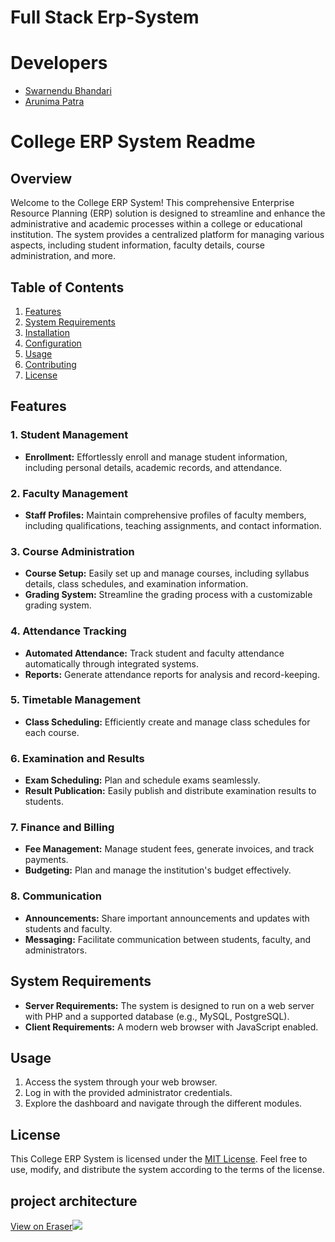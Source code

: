 ﻿# Full Stack Erp-System

# Developers
- [Swarnendu Bhandari](https://github.com/Swarnendu0123)
- [Arunima Patra](https://github.com/Arunima-A)
 
# College ERP System Readme

## Overview

Welcome to the College ERP System! This comprehensive Enterprise Resource Planning (ERP) solution is designed to streamline and enhance the administrative and academic processes within a college or educational institution. The system provides a centralized platform for managing various aspects, including student information, faculty details, course administration, and more.

## Table of Contents

1. [Features](#features)
2. [System Requirements](#system-requirements)
3. [Installation](#installation)
4. [Configuration](#configuration)
5. [Usage](#usage)
6. [Contributing](#contributing)
7. [License](#license)

## Features

### 1. Student Management
- **Enrollment:** Effortlessly enroll and manage student information, including personal details, academic records, and attendance.

### 2. Faculty Management
- **Staff Profiles:** Maintain comprehensive profiles of faculty members, including qualifications, teaching assignments, and contact information.

### 3. Course Administration
- **Course Setup:** Easily set up and manage courses, including syllabus details, class schedules, and examination information.
- **Grading System:** Streamline the grading process with a customizable grading system.

### 4. Attendance Tracking
- **Automated Attendance:** Track student and faculty attendance automatically through integrated systems.
- **Reports:** Generate attendance reports for analysis and record-keeping.

### 5. Timetable Management
- **Class Scheduling:** Efficiently create and manage class schedules for each course.

### 6. Examination and Results
- **Exam Scheduling:** Plan and schedule exams seamlessly.
- **Result Publication:** Easily publish and distribute examination results to students.

### 7. Finance and Billing
- **Fee Management:** Manage student fees, generate invoices, and track payments.
- **Budgeting:** Plan and manage the institution's budget effectively.

### 8. Communication
- **Announcements:** Share important announcements and updates with students and faculty.
- **Messaging:** Facilitate communication between students, faculty, and administrators.

## System Requirements

- **Server Requirements:** The system is designed to run on a web server with PHP and a supported database (e.g., MySQL, PostgreSQL).
- **Client Requirements:** A modern web browser with JavaScript enabled.

## Usage

1. Access the system through your web browser.
2. Log in with the provided administrator credentials.
3. Explore the dashboard and navigate through the different modules.

## License

This College ERP System is licensed under the [MIT License](LICENSE.md). Feel free to use, modify, and distribute the system according to the terms of the license.

## project architecture
[View on Eraser![](https://app.eraser.io/workspace/GWw9El3mUg21WYuvlkuk/preview?elements=Ce6UPw4KWU3m9j3DlEaO9w&type=embed)](https://app.eraser.io/workspace/GWw9El3mUg21WYuvlkuk?elements=Ce6UPw4KWU3m9j3DlEaO9w)
